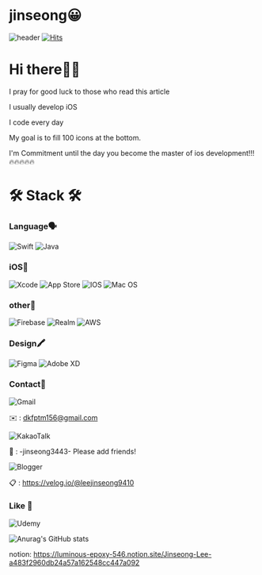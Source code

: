 # jinseong😀
![header](https://capsule-render.vercel.app/api?type=Shark&color=f7f5f5&height=100&section=header&text=introduce-%20Jinseong&fontSize=90&fontColor=d6ace6&animation=twinkling)
[![Hits](https://hits.seeyoufarm.com/api/count/incr/badge.svg?url=https%3A%2F%2Fgithub.com%2Fgjbae1212%2Fhit-counter)](https://hits.seeyoufarm.com)
# Hi there👋🏼 
I pray for good luck to those who read this article

I usually develop iOS

I code every day

My goal is to fill 100 icons at the bottom.

I'm Commitment until the day you become the master of ios development!!!🔥🔥🔥🔥🔥


# 🛠 Stack 🛠  
### Language🗣
![Swift](https://img.shields.io/badge/swift-F54A2A?style=for-the-badge&logo=swift&logoColor=white)
![Java](https://img.shields.io/badge/java-%23ED8B00.svg?style=for-the-badge&logo=java&logoColor=white)

### iOS🍎
![Xcode](https://img.shields.io/badge/Xcode-007ACC?style=for-the-badge&logo=Xcode&logoColor=white)
![App Store](https://img.shields.io/badge/App_Store-0D96F6?style=for-the-badge&logo=app-store&logoColor=white)
![IOS](https://img.shields.io/badge/iOS-000000?style=for-the-badge&logo=ios&logoColor=white)
![Mac OS](https://img.shields.io/badge/mac%20os-000000?style=for-the-badge&logo=macos&logoColor=F0F0F0)

### other🔗
![Firebase](https://img.shields.io/badge/firebase-%23039BE5.svg?style=for-the-badge&logo=firebase)
![Realm](https://img.shields.io/badge/Realm-39477F?style=for-the-badge&logo=realm&logoColor=white)
![AWS](https://img.shields.io/badge/AWS-%23FF9900.svg?style=for-the-badge&logo=amazon-aws&logoColor=white)


### Design🖍
![Figma](https://img.shields.io/badge/figma-%23F24E1E.svg?style=for-the-badge&logo=figma&logoColor=white)
![Adobe XD](https://img.shields.io/badge/Adobe%20XD-470137?style=for-the-badge&logo=Adobe%20XD&logoColor=#FF61F6)

### Contact📮
![Gmail](https://img.shields.io/badge/Gmail-D14836?style=for-the-badge&logo=gmail&logoColor=white)

✉️ : dkfptm156@gmail.com

![KakaoTalk](https://img.shields.io/badge/kakaotalk-ffcd00.svg?style=for-the-badge&logo=kakaotalk&logoColor=000000)

📱 : -jinseong3443-    Please add friends!


![Blogger](https://img.shields.io/badge/Blogger-FF5722?style=for-the-badge&logo=blogger&logoColor=white)


📋 : https://velog.io/@leejinseong9410



### Like 💛
![Udemy](https://img.shields.io/badge/Udemy-A435F0?style=for-the-badge&logo=Udemy&logoColor=white)


![Anurag's GitHub stats](https://github-readme-stats.vercel.app/api?username=leejinseong9410&show_icons=true&theme=radical)



notion: https://luminous-epoxy-546.notion.site/Jinseong-Lee-a483f2960db24a57a162548cc447a092
